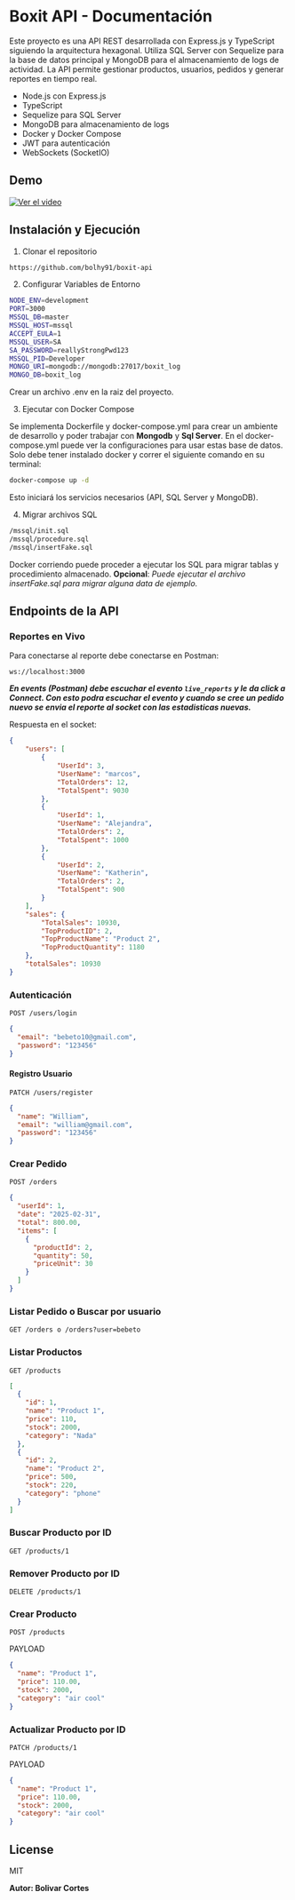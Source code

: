 # Boxit API - Documentación

Este proyecto es una API REST desarrollada con Express.js y TypeScript siguiendo la arquitectura hexagonal. Utiliza SQL
Server con Sequelize para la base de datos principal y MongoDB para el almacenamiento de logs de actividad. La API
permite gestionar productos, usuarios, pedidos y generar reportes en tiempo real.

- Node.js con Express.js
- TypeScript
- Sequelize para SQL Server
- MongoDB para almacenamiento de logs
- Docker y Docker Compose
- JWT para autenticación
- WebSockets (SocketIO)

## Demo
[![Ver el video](https://img.youtube.com/owkM1DgPwO0/0.jpg)](https://youtu.be/owkM1DgPwO0)



## Instalación y Ejecución

1. Clonar el repositorio

```sh
https://github.com/bolhy91/boxit-api
```

2. Configurar Variables de Entorno

```sh
NODE_ENV=development
PORT=3000
MSSQL_DB=master
MSSQL_HOST=mssql
ACCEPT_EULA=1
MSSQL_USER=SA
SA_PASSWORD=reallyStrongPwd123
MSSQL_PID=Developer
MONGO_URI=mongodb://mongodb:27017/boxit_log
MONGO_DB=boxit_log
```
Crear un archivo .env en la raiz del proyecto.

3. Ejecutar con Docker Compose

Se implementa Dockerfile y docker-compose.yml para crear un ambiente de desarrollo y poder trabajar con **Mongodb** y **Sql Server**.
En el docker-compose.yml puede ver la configuraciones para usar estas base de datos. 
Solo debe tener instalado docker y correr el siguiente comando en su terminal:

```sh
docker-compose up -d
```

Esto iniciará los servicios necesarios (API, SQL Server y MongoDB).

4. Migrar archivos SQL

```sh
/mssql/init.sql
/mssql/procedure.sql
/mssql/insertFake.sql
```

Docker corriendo puede proceder a ejecutar los SQL para migrar tablas y procedimiento almacenado.
**Opcional**: _Puede ejecutar el archivo insertFake.sql para migrar alguna data de ejemplo._

## Endpoints de la API

### Reportes en Vivo

Para conectarse al reporte debe conectarse en Postman:

```http request
ws://localhost:3000
```

_**En events (Postman) debe escuchar el evento `live_reports` y le da click a **Connect**. Con esto podra escuchar el
evento
y cuando se cree un pedido nuevo se envia el reporte al socket con las estadisticas nuevas.**_

Respuesta en el socket:
```json
{
    "users": [
        {
            "UserId": 3,
            "UserName": "marcos",
            "TotalOrders": 12,
            "TotalSpent": 9030
        },
        {
            "UserId": 1,
            "UserName": "Alejandra",
            "TotalOrders": 2,
            "TotalSpent": 1000
        },
        {
            "UserId": 2,
            "UserName": "Katherin",
            "TotalOrders": 2,
            "TotalSpent": 900
        }
    ],
    "sales": {
        "TotalSales": 10930,
        "TopProductID": 2,
        "TopProductName": "Product 2",
        "TopProductQuantity": 1180
    },
    "totalSales": 10930
}
```

### Autenticación

```http request
POST /users/login
```

```json
{
  "email": "bebeto10@gmail.com",
  "password": "123456"
}
```

#### Registro Usuario

```http request
PATCH /users/register
```

```json
{
  "name": "William",
  "email": "william@gmail.com",
  "password": "123456"
}
```

### Crear Pedido

```http request
POST /orders
```

```json
{
  "userId": 1,
  "date": "2025-02-31",
  "total": 800.00,
  "items": [
    {
      "productId": 2,
      "quantity": 50,
      "priceUnit": 30
    }
  ]
}
```

### Listar Pedido o Buscar por usuario

```http request
GET /orders o /orders?user=bebeto
```

### Listar Productos

```http request
GET /products
```

```json
[
  {
    "id": 1,
    "name": "Product 1",
    "price": 110,
    "stock": 2000,
    "category": "Nada"
  },
  {
    "id": 2,
    "name": "Product 2",
    "price": 500,
    "stock": 220,
    "category": "phone"
  }
]
```

### Buscar Producto por ID

```http request
GET /products/1
```

### Remover Producto por ID

```http request
DELETE /products/1
```

### Crear Producto

```http request
POST /products
```

PAYLOAD

```json
{
  "name": "Product 1",
  "price": 110.00,
  "stock": 2000,
  "category": "air cool"
}
```

### Actualizar Producto por ID

```http request
PATCH /products/1
```

PAYLOAD

```json
{
  "name": "Product 1",
  "price": 110.00,
  "stock": 2000,
  "category": "air cool"
}
```
## License

MIT

**Autor: Bolivar Cortes**





